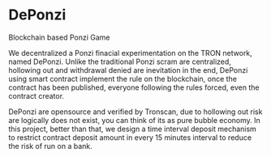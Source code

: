 # DePonzi
Blockchain based Ponzi Game

We decentralized a Ponzi finacial experimentation on the TRON network, named DePonzi. Unlike the traditional Ponzi scram are centralized, hollowing out and withdrawal denied are inevitation in the end, DePonzi using smart contract implement the rule on the blockchain, once the contract has been published, everyone following the rules forced, even the contract creator.

DePonzi are opensource and verified by Tronscan, due to hollowing out risk are logically does not exist,  you can think of its as pure bubble economy. In this project, better than that, we design a time interval deposit mechanism to restrict contract deposit amount in every 15 minutes interval to reduce the risk of run on a bank.
